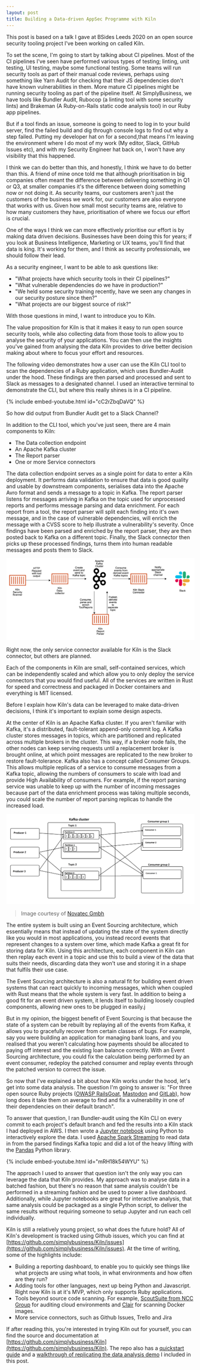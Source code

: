 ```yaml
---
layout: post
title: Building a Data-driven AppSec Programme with Kiln
---
```


This post is based on a talk I gave at BSides Leeds 2020 on an open source security tooling project I've been working on called Kiln.

To set the scene, I'm going to start by talking about CI pipelines. Most of the CI pipelines I've seen have performed various types of testing; linting, unit testing, UI testing, maybe some functional testing. Some teams will run security tools as part of their manual code reviews, perhaps using something like Yarn Audit for checking that their JS dependencies don't have known vulnerabilities in them. More mature CI pipelines might be running security tooling as part of the pipeline itself. At SimplyBusiness, we have tools like Bundler Audit, Rubocop (a linting tool with some security lints) and Brakeman (A Ruby-on-Rails static code analysis tool) in our Ruby app pipelines.

But if a tool finds an issue, someone is going to need to log in to your build server, find the failed build and dig through console logs to find out why a step failed. Putting my developer hat on for a second,that means I'm leaving the environment where I do most of my work (My editor, Slack, GitHub Issues etc), and with my Security Engineer hat back on, I won't have any visibility that this happened.

I think we can do better than this, and honestly, I think we have to do better than this. A friend of mine once told me that although prioritisation in big companies often meant the difference between delivering something in Q1 or Q3, at smaller companies it's the difference between doing something now or not doing it. As security teams, our customers aren't just the customers of the business we work for, our customers are also everyone that works with us. Given how small most security teams are, relative to how many customers they have, prioritisation of where we focus our effort is crucial.

One of the ways I think we can more effectively prioritise our effort is by making data driven decisions. Businesses have been doing this for years; if you look at Business Intelligence, Marketing or UX teams, you'll find that data is king. It's working for them, and I think as security professionals, we should follow their lead.

As a security engineer, I want to be able to ask questions like: 
* "What projects have which security tools in their CI pipelines?"
* "What vulnerable dependencies do we have in production?"
* "We held some security training recently, have we seen any changes in our security posture since then?"
* "What projects are our biggest source of risk?"

With those questions in mind, I want to introduce you to Kiln.

The value proposition for Kiln is that it makes it easy to run open source security tools, while also collecting data from those tools to allow you to analyse the security of your applications. You can then use the insights you've gained from analysing the data Kiln provides to drive better decision making about where to focus your effort and resources.

The following video demonstrates how a user can use the Kiln CLI tool to scan the dependencies of a Ruby application, which uses Bundler-Audit under the hood. These findings are then parsed and processed and sent to Slack as messages to a designated channel. I used an interactive terminal to demonstrate the CLI, but where this really shines is in a CI pipeline.

{% include embed-youtube.html id="cC2rZbqDaVQ" %}

So how did output from Bundler Audit get to a Slack Channel?

In addition to the CLI tool, which you've just seen, there are 4 main components to Kiln:

* The Data collection endpoint
* An Apache Kafka cluster
* The Report parser
* One or more Service connectors

The data collection endpoint serves as a single point for data to enter a Kiln deployment. It performs data validation to ensure that data is good quality and usable by downstream components, serialises data into the Apache Avro format and sends a message to a topic in Kafka. The report parser listens for messages arriving in Kafka on the topic used for unprocessed reports and performs message parsing and data enrichment. For each report from a tool, the report parser will split each finding into it's own message, and in the case of vulnerable dependencies, will enrich the message with a CVSS score to help illustrate a vulnerability's severity. Once findings have been parsed and enriched by the report parser, they are then posted back to Kafka on a different topic. Finally, the Slack connector then picks up these processed findings, turns them into human readable messages and posts them to Slack.

![Kiln Architecture Diagram](/assets/BuildingADataDrivenAppSecProgrammeWithKiln/KilnArchitecture.png)

Right now, the only service connector available for Kiln is the Slack connector, but others are planned.

Each of the components in Kiln are small, self-contained services, which can be independently scaled and which allow you to only deploy the service connectors that you would find useful. All of the services are written in Rust for speed and correctness and packaged in Docker containers and everything is MIT licensed.

Before I explain how Kiln's data can be leveraged to make data-driven decisions, I think it's important to explain some design aspects.

At the center of Kiln is an Apache Kafka cluster. If you aren't familiar with Kafka, it's a distributed, fault-tolerant append-only commit log. A Kafka cluster stores messages in topics, which are partitioned and replicated across multiple brokers in the cluster. This way, if a broker node fails, the other nodes can keep serving requests until a replacement broker is brought online, at which point messages are replicated to the new broker to restore fault-tolerance. Kafka also has a concept called Consumer Groups. This allows multiple replicas of a service to consume messages from a Kafka topic, allowing the numbers of consumers to scale with load and provide High Availability of consumers. For example, if the report parsing service was unable to keep up with the number of incoming messages because part of the data enrichment process was taking multiple seconds, you could scale the number of report parsing replicas to handle the increased load.

![Kafka topic and partition diagram](/assets/BuildingADataDrivenAppSecProgrammeWithKiln/kafkatopic.png)
> Image courtesy of [Novatec Gmbh](https://www.novatec-gmbh.de/en/blog/kafka-101-series-part-1-introduction-to-kafka/)

The entire system is built using an Event Sourcing architecture, which essentially means that instead of updating the state of the system directly like you would in most applications, you instead record events that represent changes to a system over time, which made Kafka a great fit for storing data for Kiln. Using this architecture, each component in Kiln can then replay each event in a topic and use this to build a view of the data that suits their needs, discarding data they won't use and storing it in a shape that fulfils their use case.

The Event Sourcing architecture is also a natural fit for building event driven systems that can react quickly to incoming messages, which when coupled with Rust means that the whole system is very fast. In addition to being a good fit for an event driven system, it lends itself to building loosely coupled components, allowing new ones to be plugged in easily.j

But in my opinion, the biggest benefit of Event Sourcing is that because the state of a system can be rebuilt by replaying all of the events from Kafka, it allows you to gracefully recover from certain classes of bugs. For example, say you were building an application for managing bank loans, and you realised that you weren't calculating how payments should be allocated to paying off interest and the existing loan balance correctly. With an Event Sourcing architecture, you could fix the calculation being performed by an event consumer, redeploy the patched consumer and replay events through the patched version to correct the issue.

So now that I've explained a bit about how Kiln works under the hood, let's get into some data analysis. The question I'm going to answer is: "For three open source Ruby projects ([OWASP RailsGoat](https://github.com/OWASP/railsgoat), [Mastodon](https://github.com/tootsuite/mastodon) and [GitLab](https://gitlab.com/gitlab-org/gitlab)), how long does it take them on average to find and fix a vulnerability in one of their dependencies on their default branch".

To answer that question, I ran Bundler-audit using the Kiln CLI on every commit to each project's default branch and fed the results into a Kiln stack I had deployed in AWS. I then wrote a [Jupyter notebook](https://jupyter.org/) using Python to interactively explore the data. I used [Apache Spark Streaming](https://spark.apache.org/streaming/) to read data in from the parsed findings Kafka topic and did a lot of the heavy lifting with the [Pandas](https://pandas.pydata.org/) Python library.

{% include embed-youtube.html id="mRH18k54WYU" %}

The approach I used to answer that question isn't the only way you can leverage the data that Kiln provides. My approach was to analyse data in a batched fashion, but there's no reason that same analysis couldn't be performed in a streaming fashion and be used to power a live dashboard. Additionally, while Jupyter notebooks are great for interactive analysis, that same analysis could be packaged as a single Python script, to deliver the same results without requiring someone to setup Jupyter and run each cell individually.

Kiln is still a relatively young project, so what does the future hold? All of Kiln's development is tracked using Github issues, which you can find at [https://github.com/simplybusiness/Kiln/issues](https://github.com/simplybusiness/Kiln/issues). At the time of writing, some of the highlights include:

* Building a reporting dashboard, to enable you to quickly see things like what projects are using what tools, in what environments and how often are they run?
* Adding tools for other languages, next up being Python and Javascript. Right now Kiln is at it's MVP, which only supports Ruby applications.
* Tools beyond source code scanning. For example, [ScoutSuite from NCC Group](https://github.com/nccgroup/ScoutSuite) for auditing cloud environments and [Clair](https://github.com/quay/clair) for scanning Docker images.
* More service connectors, such as Github Issues, Trello and Jira

If after reading this, you're interested in trying Kiln out for yourself, you can find the source and documentation at [https://github.com/simplybusiness/Kiln](https://github.com/simplybusiness/Kiln). The repo also has a [quickstart guide](https://github.com/simplybusiness/Kiln/tree/main/docs/quickstart) and a [walkthrough of replicating the data analysis demo](https://github.com/simplybusiness/Kiln/tree/main/docs/data-analysis) I included in this post.
